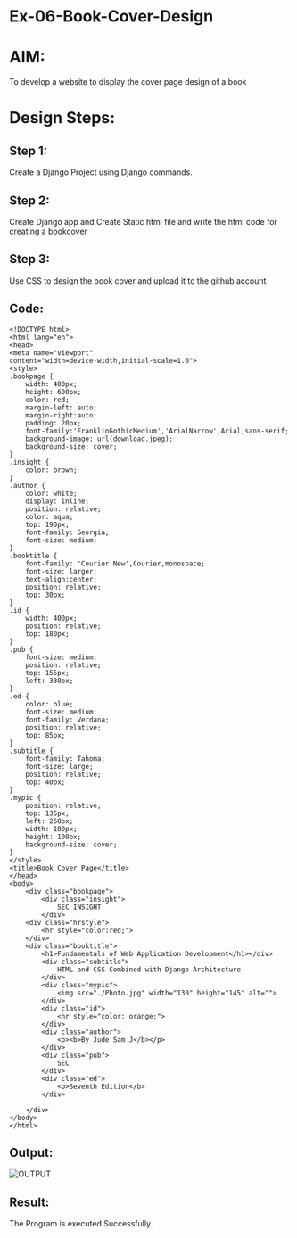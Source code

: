 # Ex-06-Book-Cover-Design

# AIM:
To develop a website to display the cover page design of a book

# Design Steps:
## Step 1:
Create a Django Project using Django commands.

## Step 2:
Create Django app and Create Static html file and write the html code for creating a bookcover

## Step 3:
Use CSS to design the book cover and upload it to the github account

## Code:
```
<!DOCTYPE html>
<html lang="en">
<head>
<meta name="viewport"
content="width=device-width,initial-scale=1.0">
<style>
.bookpage {
    width: 400px;
    height: 600px;
    color: red;
    margin-left: auto;
    margin-right:auto;
    padding: 20px;
    font-family:'FranklinGothicMedium','ArialNarrow',Arial,sans-serif;
    background-image: url(download.jpeg);
    background-size: cover;
}
.insight {
    color: brown;
}
.author {
    color: white;
    display: inline;
    position: relative;
    color: aqua;
    top: 190px;
    font-family: Georgia;
    font-size: medium;
}
.booktitle {
    font-family: 'Courier New',Courier,monospace;
    font-size: larger;
    text-align:center;
    position: relative;
    top: 30px;
}
.id {
    width: 400px;
    position: relative;
    top: 180px;
}
.pub {
    font-size: medium;
    position: relative;
    top: 155px;
    left: 330px;
}
.ed {
    color: blue;
    font-size: medium;
    font-family: Verdana;
    position: relative;
    top: 85px;
}
.subtitle {
    font-family: Tahoma;
    font-size: large;
    position: relative;
    top: 40px;
}
.mypic {
    position: relative;
    top: 135px;
    left: 260px;
    width: 100px;
    height: 100px;
    background-size: cover;
}
</style>
<title>Book Cover Page</title>
</head>
<body>
    <div class="bookpage">
        <div class="insight">
            SEC INSIGHT
        </div>
    <div class="hrstyle">
        <hr style="color:red;"> 
    </div>
    <div class="booktitle">
        <h1>Fundamentals of Web Application Development</h1></div>
        <div class="subtitle">
            HTML and CSS Combined with Django Architecture
        </div>
        <div class="mypic">
            <img src="./Photo.jpg" width="130" height="145" alt="">
        </div>
        <div class="id">
            <hr style="color: orange;">
        </div>
        <div class="author">
            <p><b>By Jude Sam J</b></p>
        </div>
        <div class="pub">
            SEC
        </div>
        <div class="ed">
            <b>Seventh Edition</b>
        </div>

    </div>
</body>
</html>
```

## Output:
![OUTPUT](./static/Image/BookCover1.png)

## Result:
The Program is executed Successfully.